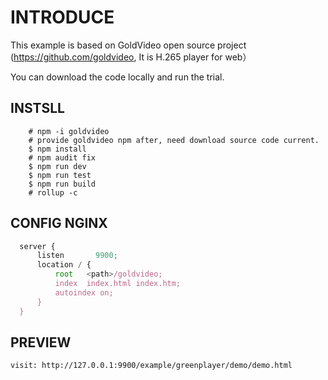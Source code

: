 # INTRODUCE

This example is based on GoldVideo open source project (https://github.com/goldvideo, It  is H.265 player for web）

You can download the code locally and run the trial.

## INSTSLL

```shell
	# npm -i goldvideo
	# provide goldvideo npm after, need download source code current.
	$ npm install
	# npm audit fix
	$ npm run dev
	$ npm run test
	$ npm run build
	# rollup -c
```

## CONFIG NGINX
```javascript
  server {
      listen       9900;
      location / {
          root   <path>/goldvideo;
          index  index.html index.htm;
          autoindex on;
      }
  }
```

## PREVIEW
	visit: http://127.0.0.1:9900/example/greenplayer/demo/demo.html